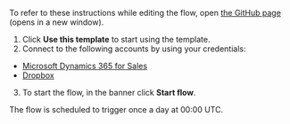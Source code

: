 To refer to these instructions while editing the flow, open [the GitHub page](https://github.com/ot4i/app-connect-templates/blob/main/resources/markdown/Retrieve%20MS%20Dynamics%20365%20leads%20and%20create%20an%20MS%20Excel%20CSV%20file%20in%20Dropbox%20at%20regular%20intervals_instructions.md) (opens in a new window).

1.	Click **Use this template** to start using the template.
2.	Connect to the following accounts by using your credentials:
   - [Microsoft Dynamics 365 for Sales](https://ibm.biz/acmsdynamicssales)
   - [Dropbox](https://ibm.biz/acdropbox)
3.	To start the flow, in the banner click **Start flow**.

The flow is scheduled to trigger once a day at 00:00 UTC.  
